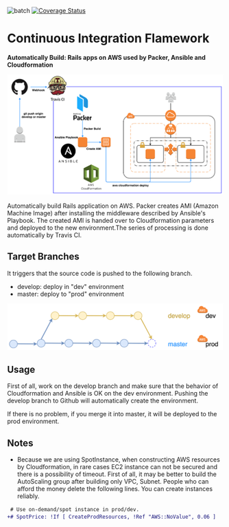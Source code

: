 ![batch](https://travis-ci.com/daisuke-awaji/aws.svg?branch=master) [![Coverage Status](https://coveralls.io/repos/github/daisuke-awaji/aws/badge.svg?branch=master)](https://coveralls.io/github/daisuke-awaji/aws?branch=master)

# Continuous Integration Flamework

**Automatically Build: Rails apps on AWS used by Packer, Ansible and Cloudformation**

![deploy-flow](draw.io/flow.png)

Automatically build Rails application on AWS.
Packer creates AMI (Amazon Machine Image) after installing the middleware described by Ansible's Playbook.
The created AMI is handed over to Cloudformation parameters and deployed to the new environment.The series of processing is done automatically by Travis CI.

## Target Branches

It triggers that the source code is pushed to the following branch.

- develop: deploy in "dev" environment
- master: deploy to "prod" environment

![branch](draw.io/branch.png)

## Usage

First of all, work on the develop branch and make sure that the behavior of Cloudformation and Ansible is OK on the dev environment. Pushing the develop branch to Github will automatically create the environment.

If there is no problem, if you merge it into master, it will be deployed to the prod environment.

## Notes

- Because we are using SpotInstance, when constructing AWS resources by Cloudformation, in rare cases EC2 instance can not be secured and there is a possibility of timeout. First of all, it may be better to build the AutoScaling group after building only VPC, Subnet. People who can afford the money delete the following lines. You can create instances reliably.
```diff
 # Use on-demand/spot instance in prod/dev.
+# SpotPrice: !If [ CreateProdResources, !Ref "AWS::NoValue", 0.06 ]
```
